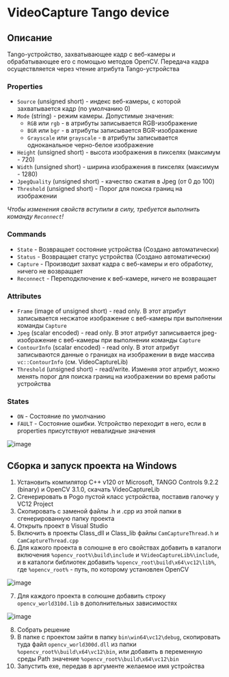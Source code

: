 # VideoCapture Tango device
## Описание
Tango-устройство, захватывающее кадр с веб-камеры и обрабатывающее его с помощью методов OpenCV. Передача кадра осуществляется через чтение атрибута Tango-устройства

### Properties
* `Source` (unsigned short) - индекс веб-камеры, с которой захватывается кадр (по умолчанию 0)
* `Mode` (string) - режим камеры. Допустимые значения:
  + `RGB` или `rgb` - в атрибуты записывается RGB-изображение
  + `BGR` или `bgr` - в атрибуты записывается BGR-изображение
  + `Grayscale` или `grayscale` - в атрибуты записывается одноканальное черно-белое изображение
* `Height` (unsigned short) - высота изображения в пикселях (максимум - 720)
* `Width` (unsigned short) - ширина изображения в пикселях (максимум - 1280)
* `JpegQuality` (unsigned short) - качество сжатия в Jpeg (от 0 до 100)
* `Threshold` (unsigned short) - Порог для поиска границ на изображении

_Чтобы изменения свойств вступили в силу, требуется выполнить команду `Reconnect`!_

### Commands
* `State` - Возвращает состояние устройства (Создано автоматически)
* `Status` - Возвращает статус устройства (Создано автоматически)
* `Capture` - Производит захват кадра с веб-камеры и его обработку, ничего не возвращает
* `Reconnect` - Переподключение к веб-камере, ничего не возвращает

### Attributes
* `Frame` (image of unsigned short) - read only. В этот атрибут записывается несжатое изображение с веб-камеры при выполнении команды `Capture`
* `Jpeg` (scalar encoded) - read only. В этот атрибут записывается jpeg-изображение с веб-камеры при выполнении команды `Capture`
* `ContourInfo` (scalar encoded) - read only. В этот атрибут записываются данные о границах на изображении в виде массива `vc::ContourInfo` (см. VideoCaptureLib)
* `Threshold` (unsigned short) - read/write. Изменяя этот атрибут, можно менять порог для поиска границ на изображении во время работы устройства

### States
* `ON` - Состояние по умолчанию
* `FAULT` - Состояние ошибки. Устройство переходит в него, если в properties присутствуют невалидные значения

![image](https://github.com/Karkusha23/my-opencv/assets/16138259/9d78cb09-35ec-4488-aae8-6533fa262c45)

## Сборка и запуск проекта на Windows
1. Установить компилятор С++ v120 от Microsoft, TANGO Controls 9.2.2 (binary) и OpenCV 3.1.0, скачать VideoCaptureLib
2. Сгенерировать в Pogo пустой класс устройства, поставив галочку у VC12 Project
3. Скопировать с заменой файлы .h и .cpp из этой папки в сгенерированную папку проекта
4. Открыть проект в Visual Studio
5. Включить в проекты Class_dll и Class_lib файлы `CamCaptureThread.h` и `CamCaptureThread.cpp`
6. Для кажого проекта в солюшне в его свойствах добавить в каталоги включения `%opencv_root%\build\include` и `%VideoCaptureLib%\include`, и в каталоги библиотек добавить `%opencv_root\build\x64\vc12\lib%`, где `%opencv_root%` - путь, по которому установлен OpenCV

![image](https://github.com/Karkusha23/my-opencv/assets/16138259/6e091d83-9dee-49e9-a34f-60e62fb36583)

7. Для каждого проекта в солюшне добавить строку `opencv_world310d.lib` в дополнительных зависимостях

![image](https://github.com/Karkusha23/my-opencv/assets/16138259/8d45f9c4-54fd-4f70-8ec0-f33ef293f272)

8. Собрать решение
9. В папке с проектом зайти в папку `bin\win64\vc12\debug`, скопировать туда файл `opencv_world300d.dll` из папки `%opencv_root%\build\x64\vc12\bin`, или добавить в переменную среды Path значение `%opencv_root%\build\x64\vc12\bin`
10. Запустить exe, передав в аргументе желаемое имя устройства

